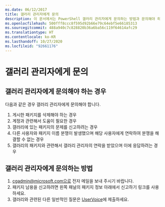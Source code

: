 ```yaml
---
ms.date: 06/12/2017
title: 갤러리 관리자에게 문의
description: 이 문서에서는 PowerShell 갤러리 관리자에게 문의하는 방법과 문의해야 하는 경우를 설명합니다.
ms.openlocfilehash: 500fff8ccc8f595d92b66e79c64ebf5e66185313
ms.sourcegitcommit: 488a940c7c828820b36a6ba56c119f64614afc29
ms.translationtype: HT
ms.contentlocale: ko-KR
ms.lasthandoff: 10/27/2020
ms.locfileid: "92661176"
---
```

# <a name="contact-gallery-administrators"></a>갤러리 관리자에게 문의

## <a name="when-to-contact-gallery-administrators"></a>갤러리 관리자에게 문의해야 하는 경우

다음과 같은 경우 갤러리 관리자에게 문의해야 합니다.

1. 게시한 패키지를 삭제해야 하는 경우
1. 계정과 관련해서 도움이 필요한 경우
1. 갤러리에 있는 패키지의 문제를 신고하려는 경우
1. 다른 사용자와 패키지 이름 분쟁이 발생했으며 해당 사용자에게 연락하여 분쟁을 해결할 수 없는 경우
1. 갤러리의 패키지와 관련해서 갤러리 관리자의 연락을 받았으며 이에 응답하려는 경우

## <a name="how-to-contact-gallery-administrators"></a>갤러리 관리자에게 문의하는 방법

1. cgadmin@microsoft.com으로 전자 메일을 보내 주시기 바랍니다.
1. 패키지 남용을 신고하려면 왼쪽 패널의 패키지 정보 아래에서 신고하기 링크를 사용하세요.
1. 갤러리와 관련된 다른 일반적인 질문은 [UserVoice](http://windowsserver.uservoice.com/forums/301869-powershell)에 제출하세요.

